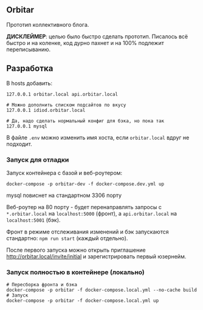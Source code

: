 ## Orbitar

Прототип коллективного блога.

**ДИСКЛЕЙМЕР**: целью было быстро сделать прототип. Писалось всё быстро и на коленке, код дурно пахнет и на 100% подлежит переписыванию.

## Разработка
В hosts добавить:
```
127.0.0.1 orbitar.local api.orbitar.local

# Можно дополнить списком подсайтов по вкусу
127.0.0.1 idiod.orbitar.local

# Да, надо сделать нормальный конфиг для бэка, но пока так
127.0.0.1 mysql
```
В файле `.env` можно изменить имя хоста, если `orbitar.local` вдруг не подходит.

### Запуск для отладки
Запуск контейнера с базой и веб-роутером:
```
docker-compose -p orbitar-dev -f docker-compose.dev.yml up
```
mysql повиснет на стандартном 3306 порту

Веб-роутер на 80 порту - будет перенаправлять запросы с `*.orbitar.local` на `localhost:5000` (фронт), а `api.orbitar.local` на `localhost:5001` (бэк).

Фронт в режиме отслеживания изменений и бэк запускаются стандартно: `npm run start` (каждый отдельно).

После первого запуска можно открыть приглашение http://orbitar.local/invite/initial и зарегистрировать первый юзернейм.

### Запуск полностью в контейнере (локально)
```
# Пересборка фронта и бэка
docker-compose -p orbitar -f docker-compose.local.yml --no-cache build
# Запуск
docker-compose -p orbitar -f docker-compose.local.yml up
```
